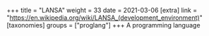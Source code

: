 +++
title = "LANSA"
weight = 33
date = 2021-03-06
[extra]
link = "https://en.wikipedia.org/wiki/LANSA_(development_environment)"
[taxonomies]
groups = ["proglang"]
+++
A programming language

